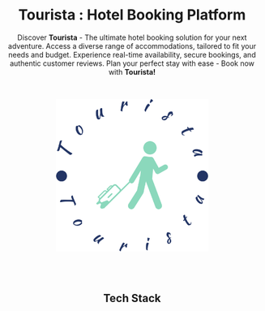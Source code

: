 <h1 align="center">Tourista : Hotel Booking Platform</h1>

<p align="center">Discover <b>Tourista</b> - The ultimate hotel booking solution for your next adventure. Access a diverse range of accommodations, tailored to fit your needs and budget. Experience real-time availability, secure bookings, and authentic customer reviews. Plan your perfect stay with ease - Book now with <b>Tourista!</b></p>
<br>
<p align="center">
  <img src="tourista.png" alt="Image" width="300" height="300" />
</p>
<br><br>
<h2 align="center">Tech Stack</h2>

